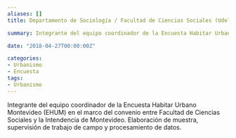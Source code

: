 ```yaml
---
aliases: []
title: Departamento de Sociología / Facultad de Ciencias Sociales (UdelaR) - 2018

summary: Integrante del equipo coordinador de la Encuesta Habitar Urbano Montevideo (EHUM) en el marco del convenio entre Facultad de Ciencias Sociales y la Intendencia de Montevideo. Elaboración de muestra, supervisión de trabajo de campo y procesamiento de datos.  

date: "2018-04-27T00:00:00Z"

categories:
- Urbanismo
- Encuesta
tags:
- Urbanismo
---
```


Integrante del equipo coordinador de la Encuesta Habitar Urbano Montevideo (EHUM) en el marco del convenio entre Facultad de Ciencias Sociales y la Intendencia de Montevideo. Elaboración de muestra, supervisión de trabajo de campo y procesamiento de datos.  